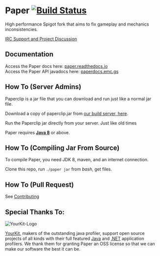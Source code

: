 Paper [![Build Status](https://ci.destroystokyo.com/job/Paper/badge/icon)](https://ci.destroystokyo.com/job/Paper)
===========

High performance Spigot fork that aims to fix gameplay and mechanics inconsistencies.

[IRC Support and Project Discussion](http://irc.spi.gt/iris/?channels=paper)


Documentation
------
Access the Paper docs here: [paper.readthedocs.io](https://paper.readthedocs.io/)  
Access the Paper API javadocs here: [paperdocs.emc.gs](https://paperdocs.emc.gs)

How To (Server Admins)
------
Paperclip is a jar file that you can download and run just like a normal jar file.

Download a copy of paperclip.jar from [our build server, here](https://ci.destroystokyo.com/job/PaperSpigot/).

Run the Paperclip jar directly from your server. Just like old times

Paper requires [**Java 8**](http://www.oracle.com/technetwork/java/javase/downloads/jdk8-downloads-2133151.html) or above.

How To (Compiling Jar From Source)
------
To compile Paper, you need JDK 8, maven, and an internet connection.

Clone this repo, run `./paper jar` from *bash*, get files.

How To (Pull Request)
------
See [Contributing](CONTRIBUTING.md)

Special Thanks To:
-------------

![YourKit-Logo](https://www.yourkit.com/images/yklogo.png)

[YourKit](http://www.yourkit.com/), makers of the outstanding java profiler, support open source projects of all kinds with their full featured [Java](https://www.yourkit.com/java/profiler/index.jsp) and [.NET](https://www.yourkit.com/.net/profiler/index.jsp) application profilers. We thank them for granting Paper an OSS license so that we can make our software the best it can be.
